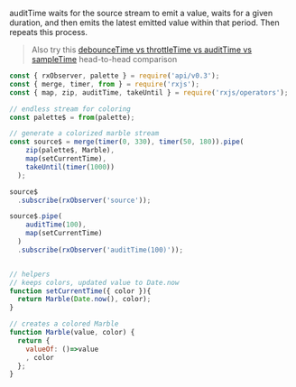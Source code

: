 <!--
name:		
title:		auditTime
pageTitle:	RxJS auditTime operator example
desc:		auditTime waits for the source stream to emit a value, waits for a given duration, and then emits the latest emitted value within that period. Then repeats this process:
docsUrl:	https://rxjs.dev/api/operators/auditTime
-->

auditTime waits for the source stream to emit a value, waits for a given duration, and then emits the latest emitted value within that period. Then repeats this process.  
> Also try this [debounceTime vs throttleTime vs auditTime vs sampleTime](/rxjs/debounceTime-vs-throttleTime-vs-auditTime-vs-sampleTime/) head-to-head comparison

```js
const { rxObserver, palette } = require('api/v0.3');
const { merge, timer, from } = require('rxjs');
const { map, zip, auditTime, takeUntil } = require('rxjs/operators');

// endless stream for coloring
const palette$ = from(palette);

// generate a colorized marble stream
const source$ = merge(timer(0, 330), timer(50, 180)).pipe(
    zip(palette$, Marble),
    map(setCurrentTime),
    takeUntil(timer(1000))
  );

source$
  .subscribe(rxObserver('source'));

source$.pipe(
    auditTime(100),
    map(setCurrentTime)
  )
  .subscribe(rxObserver('auditTime(100)'));


// helpers
// keeps colors, updated value to Date.now
function setCurrentTime({ color }){
  return Marble(Date.now(), color);
}

// creates a colored Marble
function Marble(value, color) {
  return {
    valueOf: ()=>value
    , color
  };
}

```